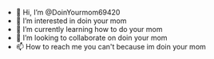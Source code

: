 - 👋 Hi, I’m @DoinYourmom69420
- 👀 I’m interested in doin your mom
- 🌱 I’m currently learning how to do your mom
- 💞️ I’m looking to collaborate on doin your mom
- 📫 How to reach me you can't because im doin your mom

<!---
DoinYourmom69420/DoinYourmom69420 is a ✨ special ✨ repository because its `README.md` (this file) appears on your GitHub profile.
You can click the Preview link to take a look at your changes.
--->
